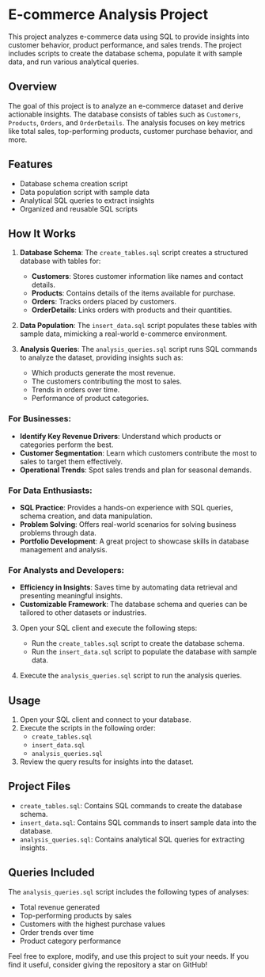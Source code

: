 # E-commerce Analysis Project

This project analyzes e-commerce data using SQL to provide insights into customer behavior, product performance, and sales trends. The project includes scripts to create the database schema, populate it with sample data, and run various analytical queries.

## Overview

The goal of this project is to analyze an e-commerce dataset and derive actionable insights. The database consists of tables such as `Customers`, `Products`, `Orders`, and `OrderDetails`. The analysis focuses on key metrics like total sales, top-performing products, customer purchase behavior, and more.

## Features

- Database schema creation script
- Data population script with sample data
- Analytical SQL queries to extract insights
- Organized and reusable SQL scripts

## How It Works

1. **Database Schema**: The `create_tables.sql` script creates a structured database with tables for:
   - **Customers**: Stores customer information like names and contact details.
   - **Products**: Contains details of the items available for purchase.
   - **Orders**: Tracks orders placed by customers.
   - **OrderDetails**: Links orders with products and their quantities.

2. **Data Population**: The `insert_data.sql` script populates these tables with sample data, mimicking a real-world e-commerce environment.

3. **Analysis Queries**: The `analysis_queries.sql` script runs SQL commands to analyze the dataset, providing insights such as:
   - Which products generate the most revenue.
   - The customers contributing the most to sales.
   - Trends in orders over time.
   - Performance of product categories.

### For Businesses:
- **Identify Key Revenue Drivers**: Understand which products or categories perform the best.
- **Customer Segmentation**: Learn which customers contribute the most to sales to target them effectively.
- **Operational Trends**: Spot sales trends and plan for seasonal demands.

### For Data Enthusiasts:
- **SQL Practice**: Provides a hands-on experience with SQL queries, schema creation, and data manipulation.
- **Problem Solving**: Offers real-world scenarios for solving business problems through data.
- **Portfolio Development**: A great project to showcase skills in database management and analysis.

### For Analysts and Developers:
- **Efficiency in Insights**: Saves time by automating data retrieval and presenting meaningful insights.
- **Customizable Framework**: The database schema and queries can be tailored to other datasets or industries.

3. Open your SQL client and execute the following steps:

   - Run the `create_tables.sql` script to create the database schema.
   - Run the `insert_data.sql` script to populate the database with sample data.

4. Execute the `analysis_queries.sql` script to run the analysis queries.

## Usage

1. Open your SQL client and connect to your database.
2. Execute the scripts in the following order:
   - `create_tables.sql`
   - `insert_data.sql`
   - `analysis_queries.sql`
3. Review the query results for insights into the dataset.

## Project Files

- `create_tables.sql`: Contains SQL commands to create the database schema.
- `insert_data.sql`: Contains SQL commands to insert sample data into the database.
- `analysis_queries.sql`: Contains analytical SQL queries for extracting insights.

## Queries Included

The `analysis_queries.sql` script includes the following types of analyses:

- Total revenue generated
- Top-performing products by sales
- Customers with the highest purchase values
- Order trends over time
- Product category performance

Feel free to explore, modify, and use this project to suit your needs. If you find it useful, consider giving the repository a star on GitHub!

